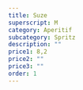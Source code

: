 ```yaml
---
title: Suze
superscript: M
category: Aperitif
subcategory: Spritz
description: ""
price1: 8,2
price2: ""
price3: ""
order: 1
---
```

